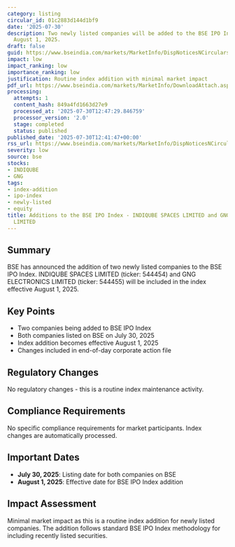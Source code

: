 ```yaml
---
category: listing
circular_id: 01c2883d144d1bf9
date: '2025-07-30'
description: Two newly listed companies will be added to the BSE IPO Index effective
  August 1, 2025.
draft: false
guid: https://www.bseindia.com/markets/MarketInfo/DispNoticesNCirculars.aspx?Noticeid={B946D13A-C417-44E4-A222-086F792A5B56}&noticeno=20250730-37&dt=07/30/2025&icount=37&totcount=37&flag=0
impact: low
impact_ranking: low
importance_ranking: low
justification: Routine index addition with minimal market impact
pdf_url: https://www.bseindia.com/markets/MarketInfo/DownloadAttach.aspx?id=20250730-37&attachedId=
processing:
  attempts: 1
  content_hash: 849a4fd1663d27e9
  processed_at: '2025-07-30T12:47:29.846759'
  processor_version: '2.0'
  stage: completed
  status: published
published_date: '2025-07-30T12:41:47+00:00'
rss_url: https://www.bseindia.com/markets/MarketInfo/DispNoticesNCirculars.aspx?Noticeid={B946D13A-C417-44E4-A222-086F792A5B56}&noticeno=20250730-37&dt=07/30/2025&icount=37&totcount=37&flag=0
severity: low
source: bse
stocks:
- INDIQUBE
- GNG
tags:
- index-addition
- ipo-index
- newly-listed
- equity
title: Additions to the BSE IPO Index - INDIQUBE SPACES LIMITED and GNG ELECTRONICS
  LIMITED
---
```


## Summary

BSE has announced the addition of two newly listed companies to the BSE IPO Index. INDIQUBE SPACES LIMITED (ticker: 544454) and GNG ELECTRONICS LIMITED (ticker: 544455) will be included in the index effective August 1, 2025.

## Key Points

- Two companies being added to BSE IPO Index
- Both companies listed on BSE on July 30, 2025
- Index addition becomes effective August 1, 2025
- Changes included in end-of-day corporate action file

## Regulatory Changes

No regulatory changes - this is a routine index maintenance activity.

## Compliance Requirements

No specific compliance requirements for market participants. Index changes are automatically processed.

## Important Dates

- **July 30, 2025**: Listing date for both companies on BSE
- **August 1, 2025**: Effective date for BSE IPO Index addition

## Impact Assessment

Minimal market impact as this is a routine index addition for newly listed companies. The addition follows standard BSE IPO Index methodology for including recently listed securities.